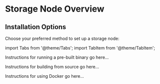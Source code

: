 # Storage Node Overview

## Installation Options

Choose your preferred method to set up a storage node:

import Tabs from '@theme/Tabs';
import TabItem from '@theme/TabItem';

<Tabs>
  <TabItem value="binary" label="Run Storage Node" default>

  Instructions for running a pre-built binary go here...

  </TabItem>
  <TabItem value="source" label="Storage Node CLI">

  Instructions for building from source go here...

  </TabItem>
  <TabItem value="docker" label="Storage KV">

  Instructions for using Docker go here...

  </TabItem>
</Tabs>
